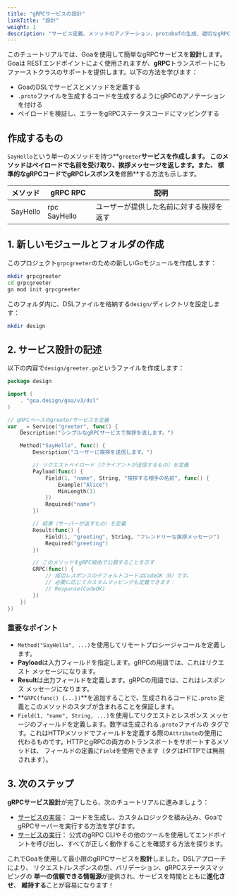 ```yaml
---
title: "gRPCサービスの設計"
linkTitle: "設計"
weight: 1
description: "サービス定義、メソッドのアノテーション、protobufの生成、適切なgRPCステータスコードのマッピングを含む、GoaでのgRPCサービスの設計方法を学びます。"
---
```


このチュートリアルでは、Goaを使用して簡単なgRPCサービスを**設計**します。Goaは
RESTエンドポイントによく使用されますが、**gRPC**トランスポートにも
ファーストクラスのサポートを提供します。以下の方法を学びます：

- GoaのDSLでサービスとメソッドを定義する
- `.proto`ファイルを生成するコードを生成するようにgRPCのアノテーションを付ける
- ペイロードを検証し、エラーをgRPCステータスコードにマッピングする

## 作成するもの

`SayHello`という単一のメソッドを持つ**`greeter`**サービスを作成します。
このメソッドはペイロードで名前を受け取り、挨拶メッセージを返します。また、
標準的なgRPCコードでgRPCレスポンスを**修飾**する方法も示します。

| メソッド | gRPC RPC | 説明 |
|----------|---------------|---------------------------------------------|
| SayHello | rpc SayHello | ユーザーが提供した名前に対する挨拶を返す |

## 1. 新しいモジュールとフォルダの作成

このプロジェクト`grpcgreeter`のための新しいGoモジュールを作成します：

```bash
mkdir grpcgreeter
cd grpcgreeter
go mod init grpcgreeter
```

このフォルダ内に、DSLファイルを格納する`design/`ディレクトリを設定します：

```bash
mkdir design
```

## 2. サービス設計の記述

以下の内容で`design/greeter.go`というファイルを作成します：

```go
package design

import (
    . "goa.design/goa/v3/dsl"
)

// gRPCベースのgreeterサービスを定義
var _ = Service("greeter", func() {
    Description("シンプルなgRPCサービスで挨拶を返します。")

    Method("SayHello", func() {
        Description("ユーザーに挨拶を送信します。")

        // リクエストペイロード（クライアントが送信するもの）を定義
        Payload(func() {
            Field(1, "name", String, "挨拶する相手の名前", func() {
                Example("Alice")
                MinLength(1)
            })
            Required("name")
        })

        // 結果（サーバーが返すもの）を定義
        Result(func() {
            Field(1, "greeting", String, "フレンドリーな挨拶メッセージ")
            Required("greeting")
        })

        // このメソッドをgRPC経由で公開することを示す
        GRPC(func() {
            // 成功レスポンスのデフォルトコードはCodeOK（0）です。
            // 必要に応じてカスタムマッピングも定義できます：
            // Response(CodeOK)
        })
    })
})
```

### 重要なポイント

- `Method("SayHello", ...)`を使用してリモートプロシージャコールを定義します。
- **Payload**は入力フィールドを指定します。gRPCの用語では、これはリクエスト
  メッセージになります。
- **Result**は出力フィールドを定義します。gRPCの用語では、これはレスポンス
  メッセージになります。
- **`GRPC(func() {...})`**を追加することで、生成されるコードに`.proto`
  定義とこのメソッドのスタブが含まれることを保証します。
- `Field(1, "name", String, ...)`を使用してリクエストとレスポンス
  メッセージのフィールドを定義します。数字は生成される`.proto`ファイルの
  タグです。これはHTTPメソッドでフィールドを定義する際の`Attribute`の使用に
  代わるものです。HTTPとgRPCの両方のトランスポートをサポートするメソッドは、
  フィールドの定義に`Field`を使用できます（タグはHTTPでは無視されます）。

## 3. 次のステップ

**gRPCサービス設計**が完了したら、次のチュートリアルに進みましょう：

- [サービスの実装](./2-implementing.md)：
  コードを生成し、カスタムロジックを組み込み、GoaでgRPCサーバーを実行する方法を学びます。
- [サービスの実行](./3-running.md)：
  公式のgRPC CLIやその他のツールを使用してエンドポイントを呼び出し、すべてが正しく動作することを確認する方法を探ります。

これでGoaを使用して最小限のgRPCサービスを**設計**しました。DSLアプローチにより、
リクエスト/レスポンスの型、バリデーション、gRPCステータスマッピングの
**単一の信頼できる情報源**が提供され、サービスを時間とともに**進化させ**、
**維持する**ことが容易になります！ 